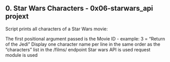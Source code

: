 ## 0. Star Wars Characters - 0x06-starwars_api projext

Script prints all characters of a Star Wars movie:

The first positional argument passed is the Movie ID - example: 3 = “Return of the Jedi”
Display one character name per line in the same order as the “characters” list in the /films/ endpoint
Star wars API is used
request module is used
